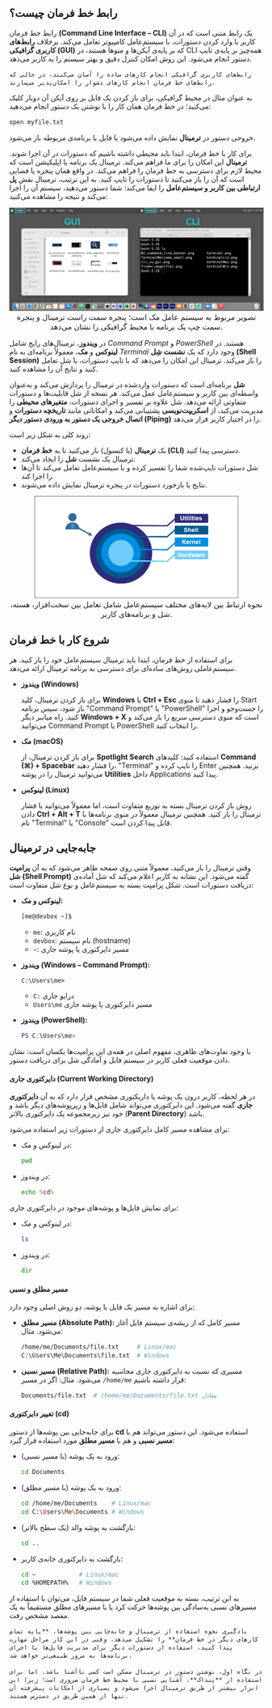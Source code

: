 ## رابط خط فرمان چیست؟

رابط خط فرمان **(Command Line Interface – CLI)** یک رابط متنی است که در آن کاربر با وارد کردن دستورات، با سیستم‌عامل کامپیوتر تعامل می‌کند. برخلاف **رابط‌های کاربری گرافیکی (GUI)** که بر پایه‌ی آیکن‌ها و منوها هستند، در CLI همه‌چیز بر پایه‌ی تایپ دستور انجام می‌شود. این روش امکان کنترل دقیق و بهتر سیستم را به کاربر می‌دهد.

```admonish quote title="نقل قول"
رابط‌های کاربری گرافیکی انجام کارهای ساده را آسان می‌کنند، در حالی که رابط‌های خط فرمان انجام کارهای دشوار را امکان‌پذیر می‌سازند.
```

به عنوان مثال در محیط گرافیکی، برای باز کردن یک فایل بر روی آیکن آن دوبار کلیک می‌کنید؛ در خط فرمان همان کار را با نوشتن یک دستور انجام می‌دهید:

```sh
open myfile.txt
```

خروجی دستور در **ترمینال** نمایش داده می‌شود یا فایل با برنامه‌ی مربوطه باز می‌شود.

برای کار با خط فرمان، ابتدا باید محیطی داشته باشیم که دستورات در آن اجرا شوند. **ترمینال** این امکان را برای ما فراهم می‌کند. ترمینال یک برنامه یا اپلیکیشن است که محیط لازم برای دسترسی به خط فرمان را فراهم می‌کند. در واقع همان پنجره یا فضایی است که آن را باز می‌کنید تا دستورات را تایپ کنید. به این ترتیب، ترمینال نقش **پل ارتباطی بین کاربر و سیستم‌عامل** را ایفا می‌کند: شما دستور می‌دهید، سیستم آن را اجرا می‌کند و نتیجه را مشاهده می‌کنید:

<div style="text-align: center;">
  <img src="../files/pandoc/gui-vs-cli.png" 
    alt="تفاوت محیط گرافیکی و خط فرمان" 
    title="تفاوت محیط گرافیکی و خط فرمان"
    style="max-width: 100%; height: auto;">
  <figcaption style="font-size: 15px">
    تصویر مربوط به سیستم عامل مک است؛ پنجره سمت راست ترمینال و پنجره سمت چپ یک برنامه با محیط گرافیکی را نشان می‌دهد.
  </figcaption>
</div>

در **ویندوز**، ترمینال‌های رایج شامل _Command Prompt_ و _PowerShell_ هستند. در **لینوکس** و **مک**، معمولاً برنامه‌ای به نام _Terminal_ وجود دارد که یک **نشست شِل (Shell Session)** را باز می‌کند. ترمینال این امکان را می‌دهد که با تایپ دستورات، با شل تعامل کنید و نتایج آن را مشاهده کنید.

**شل** برنامه‌ای است که دستورات واردشده در ترمینال را پردازش می‌کند و به‌عنوان واسطه‌ای بین کاربر و سیستم‌عامل عمل می‌کند. هر نسخه از شل قابلیت‌ها و دستورات متفاوتی ارائه می‌دهد. شل علاوه بر تفسیر و اجرای دستورات، **متغیرهای محیطی** را مدیریت می‌کند، از **اسکریپت‌نویسی** پشتیبانی می‌کند و امکاناتی مانند **تاریخچه دستورات** و **اتصال خروجی یک دستور به ورودی دستور دیگر (Piping)** را در اختیار کاربر قرار می‌دهد.

روند کلی به شکل زیر است:

- یک **ترمینال** (یا کنسول) باز می‌کنید تا به **خط فرمان (CLI)** دسترسی پیدا کنید.
- ترمینال یک نشست **شل** را ایجاد می‌کند.
- شل دستورات تایپ‌شده شما را تفسیر کرده و با سیستم‌عامل تعامل می‌کند تا آن‌ها را اجرا کند.
- نتایج یا بازخورد دستورات در پنجره ترمینال نمایش داده می‌شوند.

<div style="text-align: center;">
  <img src="../files/pandoc/os-layers-communication.png" 
    alt="ارتباط بین لایه‌های سیستم‌عامل" 
    title="ارتباط بین لایه‌های سیستم‌عامل"
    style="max-width: 80%; height: auto;">
  <figcaption style="font-size: 15px">
    نحوه ارتباط بین لایه‌های مختلف سیستم‌عامل شامل تعامل بین سخت‌افزار، هسته، شل و برنامه‌های کاربر.
  </figcaption>
</div>

## شروع کار با خط فرمان

برای استفاده از خط فرمان، ابتدا باید ترمینال سیستم‌عامل خود را باز کنید. هر سیستم‌عاملی روش‌های ساده‌ای برای دسترسی به برنامه ترمینال ارائه می‌دهد.

- **ویندوز (Windows)**

  برای باز کردن ترمینال، کلید **Windows** یا **Ctrl + Esc** را فشار دهید تا منوی Start باز شود، سپس برنامه "Command Prompt" یا "PowerShell" را جست‌وجو و اجرا کنید.
  راه میانبر دیگر **Windows + X** است که منوی دسترسی سریع را باز می‌کند و می‌توانید Command Prompt یا PowerShell را انتخاب کنید.

- **مک (macOS)**

  برای باز کردن ترمینال، از **Spotlight Search** استفاده کنید: کلیدهای **Command (⌘) + Spacebar** را فشار دهید، "Terminal" را تایپ کرده و Enter بزنید.
  همچنین می‌توانید ترمینال را در پوشه **Utilities** داخل Applications پیدا کنید.

- **لینوکس (Linux)**

  روش باز کردن ترمینال بسته به توزیع متفاوت است، اما معمولاً می‌توانید با فشار دادن **Ctrl + Alt + T** ترمینال را باز کنید.
  همچنین ترمینال معمولاً در منوی برنامه‌ها با نام "Terminal" یا "Console" قابل پیدا کردن است.

## جا‌به‌جایی در ترمینال

وقتی ترمینال را باز می‌کنید، معمولاً متنی روی صفحه ظاهر می‌شود که به آن **پرامپت شل (Shell Prompt)** گفته می‌شود. این نشانه به کاربر اعلام می‌کند که شل آماده‌ی دریافت دستورات است. شکل پرامپت بسته به سیستم‌عامل و نوع شل متفاوت است:

- **لینوکس و مک:**

  ```sh
  [me@devbox ~]$
  ```

  - `me`: نام کاربری
  - `devbox`: نام سیستم (hostname)
  - `~`: مسیر دایرکتوری یا پوشه جاری

- **ویندوز (Windows – Command Prompt):**

  ```bat
  C:\Users\me>
  ```

  - `C:` درایو جاری
  - `Users\me` مسیر دایرکتوری یا پوشه جاری

- **ویندوز (PowerShell):**

  ```powershell
  PS C:\Users\me>
  ```

با وجود تفاوت‌های ظاهری، مفهوم اصلی در همه‌ی این پرامپت‌ها یکسان است: نشان دادن موقعیت فعلی کاربر در سیستم فایل و آمادگی شل برای دریافت دستور.

#### دایرکتوری جاری (Current Working Directory)

در هر لحظه، کاربر درون یک پوشه یا داریکتوری مشخص قرار دارد که به آن **دایرکتوری جاری** گفته می‌شود. این دایرکتوری می‌تواند شامل فایل‌ها و زیرپوشه‌های دیگر باشد و خود نیز زیرمجموعه یک دایرکتوری بالاتر (**Parent Directory**) باشد.

برای مشاهده مسیر کامل دایرکتوری جاری از دستورات زیر استفاده می‌شود:

- در لینوکس و مک:

  ```sh
  pwd
  ```

- در ویندوز:

  ```bat
  echo %cd%
  ```

برای نمایش فایل‌ها و پوشه‌های موجود در دایرکتوری جاری:

- در لینوکس و مک:

  ```sh
  ls
  ```

- در ویندوز:

  ```bat
  dir
  ```

#### مسیر مطلق و نسبی

برای اشاره به مسیر یک فایل یا پوشه، دو روش اصلی وجود دارد:

- **مسیر مطلق (Absolute Path):** مسیر کامل که از ریشه‌ی سیستم فایل آغاز می‌شود.
  مثال:

  ```sh
  /home/me/Documents/file.txt     # Linux/mac
  C:\Users\Me\Documents\file.txt  # Windows
  ```

- **مسیر نسبی (Relative Path):** مسیری که نسبت به دایرکتوری جاری محاسبه می‌شود.
  مثال: اگر در مسیر `/home/me` قرار داشته باشیم:

  ```sh
  Documents/file.txt  # /home/me/Documents/file.txt معادل
  ```

#### تغییر دایرکتوری (cd)

برای جابه‌جایی بین پوشه‌ها از دستور **cd** استفاده می‌شود. این دستور می‌تواند هم با **مسیر نسبی** و هم با **مسیر مطلق** مورد استفاده قرار گیرد:

- ورود به یک پوشه (با مسیر نسبی):

  ```sh
  cd Documents
  ```

- ورود به یک پوشه (با مسیر مطلق):

  ```sh
  cd /home/me/Documents    # Linux/mac
  cd C:\Users\Me\Documents # Windows
  ```

- بازگشت به پوشه والد (یک سطح بالاتر):

  ```sh
  cd ..
  ```

- بازگشت به دایرکتوری خانه‌ی کاربر:

  ```sh
  cd ~            # Linux/mac
  cd %HOMEPATH%   # Windows
  ```

به این ترتیب، بسته به موقعیت فعلی شما در سیستم فایل، می‌توان با استفاده از مسیرهای نسبی به‌سادگی بین پوشه‌ها حرکت کرد یا با مسیرهای مطلق مستقیماً به یک مقصد مشخص رفت.

```admonish tip title="نکته"
یادگیری نحوه استفاده از ترمینال و جا‌به‌جایی بین پوشه‌ها، **پایه تمام کارهای دیگر در خط فرمان** را تشکیل می‌دهد. وقتی در این کار مراحل مهارت پیدا کنید، استفاده از دستورات دیگر برای مدیریت فایل‌ها یا اجرای برنامه‌ها به مرور طبیعی‌تر خواهد شد.

در نگاه اول، نوشتن دستور در ترمینال ممکن است کمی ناآشنا باشد. اما برای استفاده از **پنداک**، آشنایی نسبی با محیط خط فرمان ضروری است؛ زیرا این ابزار بیشتر از طریق ترمینال اجرا می‌شود و بسیاری از امکانات پیشرفته آن تنها از همین طریق در دسترس هستند.
```
